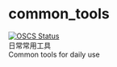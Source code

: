 # common_tools
[![OSCS Status](https://www.oscs1024.com/platform/badge/HuangXinzhe/common_tools.svg?size=small)](https://www.oscs1024.com/project/HuangXinzhe/common_tools?ref=badge_small)  
日常常用工具  
Common tools for daily use

